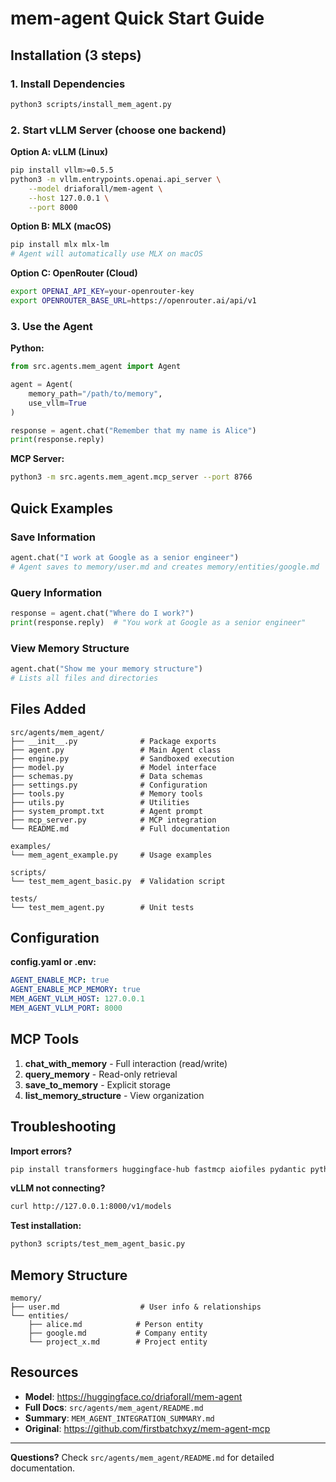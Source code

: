 # mem-agent Quick Start Guide

## Installation (3 steps)

### 1. Install Dependencies
```bash
python3 scripts/install_mem_agent.py
```

### 2. Start vLLM Server (choose one backend)

**Option A: vLLM (Linux)**
```bash
pip install vllm>=0.5.5
python3 -m vllm.entrypoints.openai.api_server \
    --model driaforall/mem-agent \
    --host 127.0.0.1 \
    --port 8000
```

**Option B: MLX (macOS)**
```bash
pip install mlx mlx-lm
# Agent will automatically use MLX on macOS
```

**Option C: OpenRouter (Cloud)**
```bash
export OPENAI_API_KEY=your-openrouter-key
export OPENROUTER_BASE_URL=https://openrouter.ai/api/v1
```

### 3. Use the Agent

**Python:**
```python
from src.agents.mem_agent import Agent

agent = Agent(
    memory_path="/path/to/memory",
    use_vllm=True
)

response = agent.chat("Remember that my name is Alice")
print(response.reply)
```

**MCP Server:**
```bash
python3 -m src.agents.mem_agent.mcp_server --port 8766
```

## Quick Examples

### Save Information
```python
agent.chat("I work at Google as a senior engineer")
# Agent saves to memory/user.md and creates memory/entities/google.md
```

### Query Information
```python
response = agent.chat("Where do I work?")
print(response.reply)  # "You work at Google as a senior engineer"
```

### View Memory Structure
```python
agent.chat("Show me your memory structure")
# Lists all files and directories
```

## Files Added

```
src/agents/mem_agent/
├── __init__.py              # Package exports
├── agent.py                 # Main Agent class
├── engine.py                # Sandboxed execution
├── model.py                 # Model interface
├── schemas.py               # Data schemas
├── settings.py              # Configuration
├── tools.py                 # Memory tools
├── utils.py                 # Utilities
├── system_prompt.txt        # Agent prompt
├── mcp_server.py            # MCP integration
└── README.md                # Full documentation

examples/
└── mem_agent_example.py     # Usage examples

scripts/
└── test_mem_agent_basic.py  # Validation script

tests/
└── test_mem_agent.py        # Unit tests
```

## Configuration

**config.yaml or .env:**
```yaml
AGENT_ENABLE_MCP: true
AGENT_ENABLE_MCP_MEMORY: true
MEM_AGENT_VLLM_HOST: 127.0.0.1
MEM_AGENT_VLLM_PORT: 8000
```

## MCP Tools

1. **chat_with_memory** - Full interaction (read/write)
2. **query_memory** - Read-only retrieval
3. **save_to_memory** - Explicit storage
4. **list_memory_structure** - View organization

## Troubleshooting

**Import errors?**
```bash
pip install transformers huggingface-hub fastmcp aiofiles pydantic python-dotenv jinja2 black
```

**vLLM not connecting?**
```bash
curl http://127.0.0.1:8000/v1/models
```

**Test installation:**
```bash
python3 scripts/test_mem_agent_basic.py
```

## Memory Structure

```
memory/
├── user.md                  # User info & relationships
└── entities/
    ├── alice.md            # Person entity
    ├── google.md           # Company entity
    └── project_x.md        # Project entity
```

## Resources

- **Model**: https://huggingface.co/driaforall/mem-agent
- **Full Docs**: `src/agents/mem_agent/README.md`
- **Summary**: `MEM_AGENT_INTEGRATION_SUMMARY.md`
- **Original**: https://github.com/firstbatchxyz/mem-agent-mcp

---

**Questions?** Check `src/agents/mem_agent/README.md` for detailed documentation.
